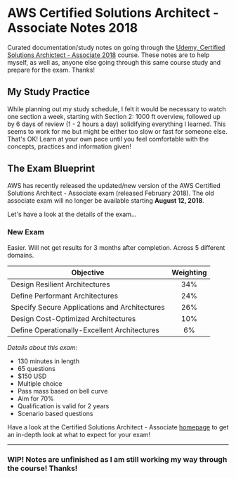 # AWS Certified Solutions Architect - Associate Notes 2018

Curated documentation/study notes on going through the [Udemy, Certified Solutions Archictect - Associate 2018](https://www.udemy.com/aws-certified-solutions-architect-associate/) course. These notes are to help myself, as well as, anyone else going through this same course study and prepare for the exam. Thanks!

## My Study Practice

While planning out my study schedule, I felt it would be necessary to watch one section a week, starting with Section 2: 1000 ft overview, followed up by 6 days of review (1 - 2 hours a day) solidifying everything I learned. This seems to work for me but might be either too slow or fast for someone else. That's OK! Learn at your own pace until you feel comfortable with the concepts, practices and information given!

## The Exam Blueprint

AWS has recently released the updated/new version of the AWS Certified Solutions Architect - Associate exam (released February 2018). The old associate exam will no longer be available starting **August 12, 2018**.

Let's have a look at the details of the exam...

### New Exam

Easier. Will not get results for 3 months after completion. Across 5 different domains.

| Objective     | Weighting                           |
| ------------- |:-----------------------------------:|
| Design Resilient Architectures                | 34% |
| Define Performant Architectures                | 24% |
| Specify Secure Applications and Architectures | 26% |
| Design Cost-Optimized Architectures           | 10% |
| Define Operationally-Excellent Architectures  | 6%  |

_Details about this exam:_

- 130 minutes in length
- 65 questions
- $150 USD
- Multiple choice
- Pass mass based on bell curve
- Aim for 70%
- Qualification is valid for 2 years
- Scenario based questions

Have a look at the Certified Solutions Architect - Associate [homepage]("https://aws.amazon.com/certification/certified-solutions-architect-associate/") to get an in-depth look at what to expect for your exam!

----

### WIP! Notes are unfinished as I am still working my way through the course! Thanks!